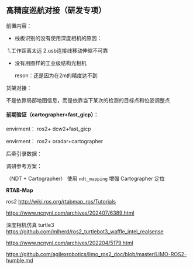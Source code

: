 ## 高精度巡航对接（研发专项）

前置内容：

- 栈板识别的没有使用深度相机的原因： 

​		1.工作距离太远 2.usb连接线移动伸缩不可靠

- 没有用图样的工业级结构光相机

  reson：还是因为在2m的精度达不到









货架对接：

不是依靠局部地图信息，而是依靠当下某次的检测的目标点和位姿调整点







#### 前期验证（cartographer+fast_gicp）：

envirment： ros2+ dcw2+fast_gicp

envirment： ros2+ oradar+cartographer

后牵引录数据：









调研参考方案：

（NDT + Cartographer） 使用 `ndt_mapping` 增强 Cartographer 定位





**RTAB-Map**

ros2 http://wiki.ros.org/rtabmap_ros/Tutorials



https://www.ncnynl.com/archives/202407/6389.html

深度相机仿真 turtle3 https://github.com/mlherd/ros2_turtlebot3_waffle_intel_realsense

https://www.ncnynl.com/archives/202204/5179.html



https://github.com/agilexrobotics/limo_ros2_doc/blob/master/LIMO-ROS2-humble.md


